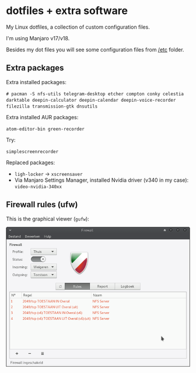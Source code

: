 # dotfiles + extra software

My Linux dotfiles, a collection of custom configuration files.

I'm using Manjaro v17/v18.

Besides my dot files you will see some configuration files from [/etc](etc) folder.

## Extra packages

Extra installed packages:

`# pacman -S nfs-utils telegram-desktop etcher compton conky celestia darktable deepin-calculator deepin-calendar deepin-voice-recorder filezilla transmission-gtk dnsutils`

Extra installed AUR packages:

`atom-editor-bin green-recorder`

Try:

`simplescreenrecorder`

Replaced packages:
* `ligh-locker` -> `xscreensaver`
* Via Manjaro Settings Manager, installed Nvidia driver (v340 in my case): `video-nvidia-340xx`

## Firewall rules (ufw)

This is the graphical viewer (`gufw`):

![Firewall rules](firewall_rules.png)